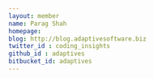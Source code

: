 ```yaml
---
layout: member
name: Parag Shah 
homepage:  
blog: http://blog.adaptivesoftware.biz
twitter_id : coding_insights
github_id : adaptives
bitbucket_id: adaptives
---
```


## 

